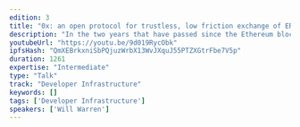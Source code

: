 ```yaml
---
edition: 3
title: "0x: an open protocol for trustless, low friction exchange of ERC20 tokens"
description: "In the two years that have passed since the Ethereum blockchain’s genesis block, numerous decentralized applications (dApps) have created Ethereum smart contracts for peer-to-peer exchange. Rapid iteration and a lack of best practices have left the blockchain scattered with proprietary and application-specific implementations. As a result, end users are exposed to numerous smart contracts of varying quality and security, with unique configuration processes and learning curves, all of which implement the same functionality. This approach imposes unnecessary costs on the network by fragmenting end users according to the particular dApp each user happens to be using, destroying valuable network effects around liquidity. We present 0x: an open protocol and shared settlement layer for trustless, low friction exchange of ERC20 tokens."
youtubeUrl: "https://youtu.be/9d019RycObk"
ipfsHash: "QmXEBrkxniSbPQjuzWrbX13WvJXquJ55PTZXGtrFbe7V5p"
duration: 1261
expertise: "Intermediate"
type: "Talk"
track: "Developer Infrastructure"
keywords: []
tags: ['Developer Infrastructure']
speakers: ['Will Warren']
---
```

